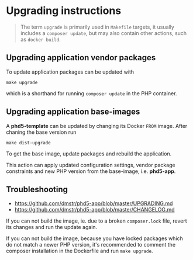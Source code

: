 # Upgrading instructions

> The term `upgrade` is primarily used in `Makefile` targets, it usually includes a `composer update`, but may also contain other actions, such as `docker build`.

## Upgrading application vendor packages

To update application packages can be updated with

    make upgrade

which is a shorthand for running `composer update` in the PHP container. 

## Upgrading application base-images

A **phd5-template** can be updated by changing its Docker `FROM` image.
After chaning the base version run

    make dist-upgrade

To get the base image, update packages and rebuild the application.

This action can apply updated configuration settings, vendor package constraints and new PHP version from the base-image, i.e. **phd5-app**.

## Troubleshooting

- https://github.com/dmstr/phd5-app/blob/master/UPGRADING.md
- https://github.com/dmstr/phd5-app/blob/master/CHANGELOG.md

If you can not build the image, ie. due to a broken `composer.lock` file, revert its changes
and run the update again.

If you can not build the image, because you have locked packages which do not match a newer PHP version, it's recommended to comment the composer installation in the Dockerfile and run `make upgrade`.